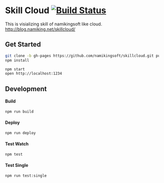 Skill Cloud [![Build Status][travis-badge]][travis-url]
=============================
This is visializing skill of namikingsoft like cloud.  
http://blog.namiking.net/skillcloud/


Get Started
-----------------------------

```sh
git clone -b gh-pages https://github.com/namikingsoft/skillcloud.git public
npm install

npm start
open http://localhost:1234
```

Development
-----------------------------

#### Build
```sh
npm run build
```

#### Deploy
```sh
npm run deploy
```

#### Test Watch
```sh
npm test
```

#### Test Single
```sh
npm run test:single
```

[travis-badge]: https://travis-ci.org/namikingsoft/skillcloud.svg?branch=master
[travis-url]: https://travis-ci.org/namikingsoft/skillcloud
